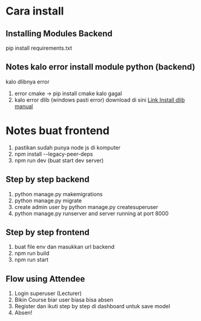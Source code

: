 # Cara install

## Installing Modules Backend
pip install requirements.txt

## Notes kalo error install module python (backend)
kalo dlibnya error
1. error cmake -> pip install cmake kalo gagal
2. kalo error dlib (windows pasti error) download di sini [Link Install dlib manual](https://github.com/datamagic2020/Install-dlib)
# Notes buat frontend
1. pastikan sudah punya node js di komputer
2. npm install --legacy-peer-deps
3. npm run dev (buat start dev server)

## Step by step backend
1. python manage.py makemigrations
2. python manage.py migrate
3. create admin user by python manage.py createsuperuser
4. python manage.py runserver and server running at port 8000

## Step by step frontend
1. buat file env dan masukkan url backend
2. npm run build
3. npm run start

## Flow using Attendee
1. Login superuser (Lecturer)
2. Bikin Course biar user biasa bisa absen
3. Register dan ikuti step by step di dashboard untuk save model
4. Absen!